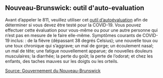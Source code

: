## Nouveau-Brunswick: outil d'auto-evaluation

Avant d’appeler le 811, veuillez utiliser cet [outil d’autoévaluation](https://www2.gnb.ca/content/gnb/fr/ministeres/bmhc/maladies_transmissibles/content/maladies_respiratoires/coronavirus.html) afin de déterminer si vous devez être testé pour la COVID-19. Vous pouvez effectuer cette évaluation pour vous-même ou pour une autre personne qui n’est pas en mesure de le faire elle-même. Symptômes courants de COVID-19 inclus: : de la fièvre (dépassant 38 degrés Celsius); une nouvelle toux ou une toux chronique qui s’aggrave; un mal de gorge; un écoulement nasal; un mal de tête; une fatigue nouvellement apparue; de nouvelles douleurs musculaires; la diarrhée; la perte du goût; la perte de l’odorat; et chez les enfants, des taches mauves sur les doigts ou les orteils.

[Source: Gouvernement du Nouveau-Brunswick](https://www2.gnb.ca/content/gnb/fr/ministeres/bmhc/maladies_transmissibles/content/maladies_respiratoires/coronavirus.html)
